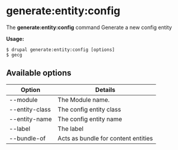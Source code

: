 # generate:entity:config
The **generate:entity:config** command Generate a new config entity

**Usage:**
```
$ drupal generate:entity:config [options] 
$ gecg  
```

## Available options
Option | Details
-------|-------------
--module | The Module name.
--entity-class | The config entity class
--entity-name | The config entity name
--label | The label
--bundle-of | Acts as bundle for content entities
